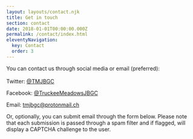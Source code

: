 ```yaml
---
layout: layouts/contact.njk
title: Get in touch
section: contact
date: 2018-01-01T00:00:00.000Z
permalink: /contact/index.html
eleventyNavigation:
  key: Contact
  order: 3
---
```

You can contact us through social media or email (preferred):\
\
Twitter: [@TMJBGC](https://twitter.com/TMJBGC)

Facebook: [@TruckeeMeadowsJBGC](https://www.facebook.com/TruckeeMeadowsJBGC)

Email: [tmjbgc@protonmail.ch](<mailto:tmjbgc@protonmail.ch?subject=Reaching out!>)

Or, optionally, you can submit email through the form below. Please note that each submission is passed through a spam filter and if flagged, will display a CAPTCHA challenge to the user.
